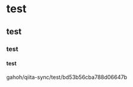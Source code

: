<!--
title:   test
tags:    test
id:      bd53b56cba788d06647b
private: true
-->
# test

## test

### test


#### test

gahoh/qiita-sync/test/bd53b56cba788d06647b